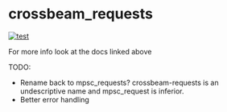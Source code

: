 crossbeam\_requests
=============

[![test](https://docs.rs/crossbeam_requests/badge.svg)](https://docs.rs/crossbeam_requests/latest/crossbeam_requests/)

For more info look at the docs linked above

TODO:
- Rename back to mpsc_requests? crossbeam-requests is an undescriptive name and mpsc_request is inferior.
- Better error handling
